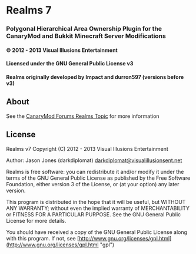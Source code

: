# Realms 7 #
### Polygonal Hierarchical Area Ownership Plugin for the CanaryMod and Bukkit Minecraft Server Modifications ###
#### &copy; 2012 - 2013 Visual Illusions Entertainment ####
#### Licensed under the GNU General Public License v3 ####
#### Realms originally developed by Impact and durron597 (versions before v3) ####

## About ##
See the [CanaryMod Forums Realms Topic](http://forums.canarymod.net/?topic=1142 "realms_topic") for more information

## License ##
Realms v7
Copyright (C) 2012 - 2013 Visual Illusions Entertainment

Author: Jason Jones (darkdiplomat) <darkdiplomat@visualillusionsent.net>

Realms is free software: you can redistribute it and/or modify
it under the terms of the GNU General Public License as published by
the Free Software Foundation, either version 3 of the License,
or (at your option) any later version.

This program is distributed in the hope that it will be useful, but WITHOUT ANY WARRANTY; 
without even the implied warranty of MERCHANTABILITY or FITNESS FOR A PARTICULAR PURPOSE.
See the GNU General Public License for more details.

You should have received a copy of the GNU General Public License along with this program.
If not, see [http://www.gnu.org/licenses/gpl.html](http://www.gnu.org/licenses/gpl.html "gpl")
